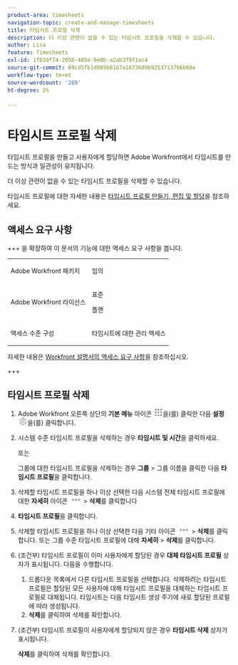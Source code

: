 ```yaml
---
product-area: timesheets
navigation-topic: create-and-manage-timesheets
title: 타임시트 프로필 삭제
description: 더 이상 관련이 없을 수 있는 타임시트 프로필을 삭제할 수 있습니다.
author: Lisa
feature: Timesheets
exl-id: 1fb39f74-205b-485e-9e8b-a2ab3f9f1ac4
source-git-commit: 69cd5fb1d089b81b7a1673609b92537137b6b68e
workflow-type: tm+mt
source-wordcount: '289'
ht-degree: 2%

---
```


# 타임시트 프로필 삭제

<!--Audited:6/2025-->

타임시트 프로필을 만들고 사용자에게 할당하면 Adobe Workfront에서 타임시트를 만드는 방식과 일관성이 유지됩니다.

더 이상 관련이 없을 수 있는 타임시트 프로필을 삭제할 수 있습니다.

타임시트 프로필에 대한 자세한 내용은 [타임시트 프로필 만들기, 편집 및 할당](../../timesheets/create-and-manage-timesheets/create-timesheet-profiles.md)을 참조하세요.

## 액세스 요구 사항

+++ 을 확장하여 이 문서의 기능에 대한 액세스 요구 사항을 봅니다.

<table style="table-layout:auto">
 <col> 
 <col>
 <tbody> 
  <tr> 
   <td>Adobe Workfront 패키지</td> 
   <td><p>임의</p></td> 
  </tr> 
  <tr> 
   <td>Adobe Workfront 라이선스</td> 
   <td>
   <p>표준</p>
   <p>플랜</p></td>
  </tr> 
  <tr> 
   <td>액세스 수준 구성</td> 
   <td><p>타임시트에 대한 관리 액세스</p> </td> 
  </tr> 
 </tbody> 
</table>

자세한 내용은 [Workfront 설명서의 액세스 요구 사항](/help/quicksilver/administration-and-setup/add-users/access-levels-and-object-permissions/access-level-requirements-in-documentation.md)을 참조하십시오.

+++

## 타임시트 프로필 삭제

1. Adobe Workfront 오른쪽 상단의 **기본 메뉴** 아이콘 ![](assets/main-menu-icon.png)을(를) 클릭한 다음 **설정** ![](assets/gear-icon-settings.png)을(를) 클릭합니다.

1. 시스템 수준 타임시트 프로필을 삭제하는 경우 **타임시트 및 시간**&#x200B;을 클릭하세요.

   또는

   그룹에 대한 타임시트 프로필을 삭제하는 경우 **그룹** > 그룹 이름을 클릭한 다음 **타임시트 프로필**&#x200B;을 클릭합니다.
1. 삭제할 타임시트 프로필을 하나 이상 선택한 다음 시스템 전체 타임시트 프로필에 대한 **자세히** 아이콘 ![](assets/more-icon.png) > **삭제**&#x200B;를 클릭합니다

1. **타임시트 프로필**&#x200B;을 클릭합니다.
1. 삭제할 타임시트 프로필을 하나 이상 선택한 다음 기타 아이콘 ![기타 아이콘](assets/more-icon.png) > **삭제**&#x200B;를 클릭합니다.
또는
그룹 수준 타임시트 프로필에 대해 **자세히** > **삭제**&#x200B;를 클릭합니다.
1. (조건부) 타임시트 프로필이 이미 사용자에게 할당된 경우 **대체 타임시트 프로필** 상자가 표시됩니다. 다음을 수행합니다.
   1. 드롭다운 목록에서 다른 타임시트 프로필을 선택합니다. 삭제하려는 타임시트 프로필은 할당된 모든 사용자에 대해 타임시트 프로필을 대체하는 타임시트 프로필로 대체됩니다. 타임시트는 다음 타임시트 생성 주기에 새로 할당된 프로필에 따라 생성됩니다.
   1. **삭제**&#x200B;를 클릭하여 삭제를 확인합니다.
1. (조건부) 타임시트 프로필이 사용자에게 할당되지 않은 경우 **타임시트 삭제** 상자가 표시됩니다.

   **삭제**&#x200B;를 클릭하여 삭제를 확인합니다.
